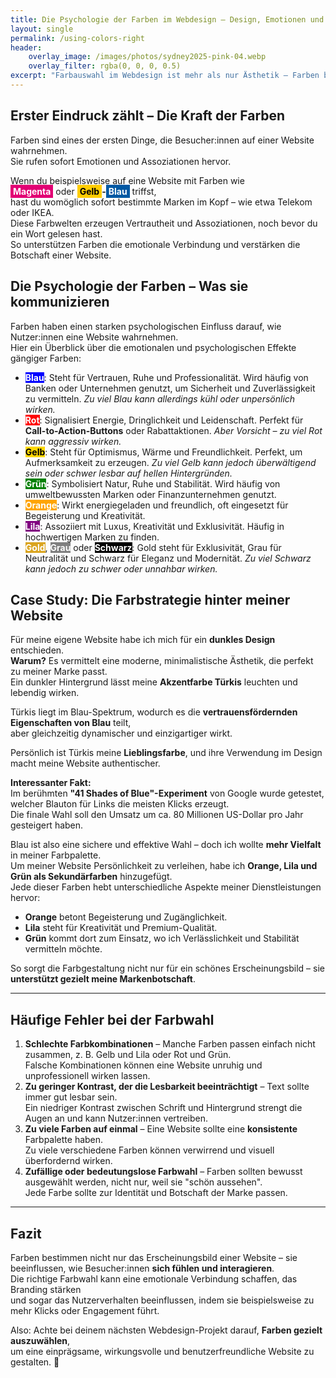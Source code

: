 ```yaml
---
title: Die Psychologie der Farben im Webdesign – Design, Emotionen und Vertrauen
layout: single
permalink: /using-colors-right
header:
    overlay_image: /images/photos/sydney2025-pink-04.webp
    overlay_filter: rgba(0, 0, 0, 0.5)
excerpt: "Farbauswahl im Webdesign ist mehr als nur Ästhetik – Farben beeinflussen Emotionen, Vertrauen und Nutzerverhalten. Eine gut durchdachte Farbpalette kann eine Website professionell, einladend oder aufregend wirken lassen, während schlechte Farbentscheidungen Besucher:innen abschrecken. Lass uns einen Blick darauf werfen, wie Farbpsychologie die Nutzererfahrung beeinflusst und wie du sie gezielt im Webdesign einsetzen kannst."
---
```


## **Erster Eindruck zählt – Die Kraft der Farben**

Farben sind eines der ersten Dinge, die Besucher:innen auf einer Website wahrnehmen.  
Sie rufen sofort Emotionen und Assoziationen hervor.

Wenn du beispielsweise auf eine Website mit Farben wie  
**<span style="background-color: #e20074; color: white; padding: 2px 4px;">Magenta</span>** oder **<span style="background-color: #ffcc00; color: black; padding: 2px 4px;">Gelb</span>-<span style="background-color: #0058a3; color: white; padding: 2px 4px;">Blau</span>** triffst,  
hast du womöglich sofort bestimmte Marken im Kopf – wie etwa Telekom oder IKEA.  
Diese Farbwelten erzeugen Vertrautheit und Assoziationen, noch bevor du ein Wort gelesen hast.  
So unterstützen Farben die emotionale Verbindung und verstärken die Botschaft einer Website.


## **Die Psychologie der Farben – Was sie kommunizieren**

Farben haben einen starken psychologischen Einfluss darauf, wie Nutzer:innen eine Website wahrnehmen.  
Hier ein Überblick über die emotionalen und psychologischen Effekte gängiger Farben:

- <span style="background-color:#0000FF; color: white"><strong>Blau</strong></span>: Steht für Vertrauen, Ruhe und Professionalität. Wird häufig von Banken oder Unternehmen genutzt, um Sicherheit und Zuverlässigkeit zu vermitteln. *Zu viel Blau kann allerdings kühl oder unpersönlich wirken.*
- <span style="background-color:#FF0000; color: white"><strong>Rot</strong></span>: Signalisiert Energie, Dringlichkeit und Leidenschaft. Perfekt für **Call-to-Action-Buttons** oder Rabattaktionen. *Aber Vorsicht – zu viel Rot kann aggressiv wirken.*
- <span style="background-color:#FFD700; color: black"><strong>Gelb</strong></span>: Steht für Optimismus, Wärme und Freundlichkeit. Perfekt, um Aufmerksamkeit zu erzeugen. *Zu viel Gelb kann jedoch überwältigend sein oder schwer lesbar auf hellen Hintergründen.*
- <span style="background-color:#008000; color: white"><strong>Grün</strong></span>: Symbolisiert Natur, Ruhe und Stabilität. Wird häufig von umweltbewussten Marken oder Finanzunternehmen genutzt.
- <span style="background-color:#FFA500; color: white"><strong>Orange</strong></span>: Wirkt energiegeladen und freundlich, oft eingesetzt für Begeisterung und Kreativität.
- <span style="background-color:#800080; color: white"><strong>Lila</strong></span>: Assoziiert mit Luxus, Kreativität und Exklusivität. Häufig in hochwertigen Marken zu finden.
- <span style="background-color:#DAA520; color: white"><strong>Gold</strong></span>, <span style="background-color:#808080; color: white"><strong>Grau</strong></span> oder <span style="background-color:#000000; color: white"><strong>Schwarz</strong></span>: Gold steht für Exklusivität, Grau für Neutralität und Schwarz für Eleganz und Modernität. *Zu viel Schwarz kann jedoch zu schwer oder unnahbar wirken.*

## **Case Study: Die Farbstrategie hinter meiner Website**

Für meine eigene Website habe ich mich für ein **dunkles Design** entschieden.  
**Warum?** Es vermittelt eine moderne, minimalistische Ästhetik, die perfekt zu meiner Marke passt.  
Ein dunkler Hintergrund lässt meine **Akzentfarbe Türkis** leuchten und lebendig wirken.

Türkis liegt im Blau-Spektrum, wodurch es die **vertrauensfördernden Eigenschaften von Blau** teilt,  
aber gleichzeitig dynamischer und einzigartiger wirkt.

Persönlich ist Türkis meine **Lieblingsfarbe**, und ihre Verwendung im Design macht meine Website authentischer.

**Interessanter Fakt:**  
Im berühmten **"41 Shades of Blue"-Experiment** von Google wurde getestet,  
welcher Blauton für Links die meisten Klicks erzeugt.  
Die finale Wahl soll den Umsatz um ca. 80 Millionen US-Dollar pro Jahr gesteigert haben.

Blau ist also eine sichere und effektive Wahl – doch ich wollte **mehr Vielfalt** in meiner Farbpalette.  
Um meiner Website Persönlichkeit zu verleihen, habe ich **Orange, Lila und Grün als Sekundärfarben** hinzugefügt.  
Jede dieser Farben hebt unterschiedliche Aspekte meiner Dienstleistungen hervor:

- **Orange** betont Begeisterung und Zugänglichkeit.
- **Lila** steht für Kreativität und Premium-Qualität.
- **Grün** kommt dort zum Einsatz, wo ich Verlässlichkeit und Stabilität vermitteln möchte.

So sorgt die Farbgestaltung nicht nur für ein schönes Erscheinungsbild – sie **unterstützt gezielt meine Markenbotschaft**.

---

## **Häufige Fehler bei der Farbwahl**

1. **Schlechte Farbkombinationen** – Manche Farben passen einfach nicht zusammen, z. B. Gelb und Lila oder Rot und Grün.  
   Falsche Kombinationen können eine Website unruhig und unprofessionell wirken lassen.
2. **Zu geringer Kontrast, der die Lesbarkeit beeinträchtigt** – Text sollte immer gut lesbar sein.  
   Ein niedriger Kontrast zwischen Schrift und Hintergrund strengt die Augen an und kann Nutzer:innen vertreiben.
3. **Zu viele Farben auf einmal** – Eine Website sollte eine **konsistente** Farbpalette haben.  
   Zu viele verschiedene Farben können verwirrend und visuell überfordernd wirken.
4. **Zufällige oder bedeutungslose Farbwahl** – Farben sollten bewusst ausgewählt werden, nicht nur, weil sie "schön aussehen".  
   Jede Farbe sollte zur Identität und Botschaft der Marke passen.

---

## **Fazit**

Farben bestimmen nicht nur das Erscheinungsbild einer Website – sie beeinflussen, wie Besucher:innen **sich fühlen und interagieren**.  
Die richtige Farbwahl kann eine emotionale Verbindung schaffen, das Branding stärken  
und sogar das Nutzerverhalten beeinflussen, indem sie beispielsweise zu mehr Klicks oder Engagement führt.

Also: Achte bei deinem nächsten Webdesign-Projekt darauf, **Farben gezielt auszuwählen**,  
um eine einprägsame, wirkungsvolle und benutzerfreundliche Website zu gestalten. 🚀  



